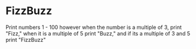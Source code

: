 # FizzBuzz
Print numbers 1 - 100 however when the number is a multiple of 3, print "Fizz," when it is a multiple of 5 print "Buzz," and if its a multiple of 3 and 5 print "FizzBuzz"
